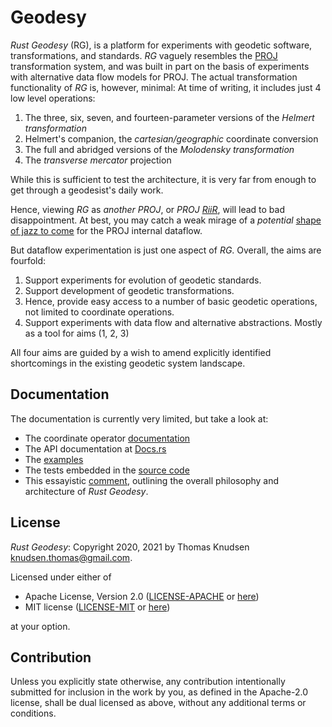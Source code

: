 # Geodesy

*Rust Geodesy* (RG), is a platform for experiments with geodetic software, transformations, and standards. *RG* vaguely resembles the [PROJ](https://proj.org) transformation system, and was built in part on the basis of experiments with alternative data flow models for PROJ. The actual transformation functionality of *RG* is, however, minimal: At time of writing, it includes just 4 low level operations:

1. The three, six, seven, and fourteen-parameter versions of the *Helmert transformation*
2. Helmert's companion, the *cartesian/geographic* coordinate conversion
3. The full and abridged versions of the *Molodensky transformation*
4. The *transverse mercator* projection

While this is sufficient to test the architecture, it is very far from enough to get through a geodesist's daily work.

Hence, viewing *RG* as *another PROJ*, or *PROJ [RiiR](https://acronyms.thefreedictionary.com/RIIR)*, will lead to bad disappointment. At best, you may catch a weak mirage of a *potential* [shape of jazz to come](https://en.wikipedia.org/wiki/The_Shape_of_Jazz_to_Come) for the PROJ internal dataflow.

But dataflow experimentation is just one aspect of *RG*. Overall, the aims are fourfold:

1. Support experiments for evolution of geodetic standards.
2. Support development of geodetic transformations.
3. Hence, provide easy access to a number of basic geodetic operations, not limited to coordinate operations.
4. Support experiments with data flow and alternative abstractions. Mostly as a tool for aims (1, 2, 3)

All four aims are guided by a wish to amend explicitly identified shortcomings in the existing geodetic system landscape.

## Documentation

The documentation is currently very limited, but take a look at:

- The coordinate operator [documentation](/comments/002-comment.md)
- The API documentation at [Docs.rs](https://docs.rs/geodesy)
- The [examples](examples)
- The tests embedded in the [source code](/src/)
- This essayistic [comment](/comments/000-comment.md), outlining the overall philosophy and architecture of *Rust Geodesy*.

## License

*Rust Geodesy*: Copyright 2020, 2021 by Thomas Knudsen <knudsen.thomas@gmail.com>.

Licensed under either of

- Apache License, Version 2.0
  ([LICENSE-APACHE](LICENSE-APACHE) or [here](http://www.apache.org/licenses/LICENSE-2.0))
- MIT license
  ([LICENSE-MIT](LICENSE-MIT) or [here](http://opensource.org/licenses/MIT))

at your option.

## Contribution

Unless you explicitly state otherwise, any contribution intentionally submitted for inclusion in the work by you, as defined in the Apache-2.0 license, shall be dual licensed as above, without any additional terms or conditions.
